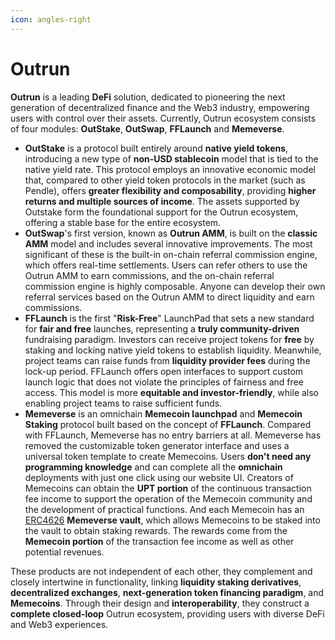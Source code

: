 ```yaml
---
icon: angles-right
---
```


# Outrun

**Outrun** is a leading **DeFi** solution, dedicated to pioneering the next generation of decentralized finance and the Web3 industry, empowering users with control over their assets. Currently, Outrun ecosystem consists of four modules: **OutStake**, **OutSwap**, **FFLaunch** and **Memeverse**.

* **OutStake** is a protocol built entirely around **native yield tokens**, introducing a new type of **non-USD stablecoin** model that is tied to the native yield rate. This protocol employs an innovative economic model that, compared to other yield token protocols in the market (such as Pendle), offers **greater flexibility and composability**, providing **higher returns and multiple sources of income**. The assets supported by Outstake form the foundational support for the Outrun ecosystem, offering a stable base for the entire ecosystem.
* **OutSwap**'s first version, known as **Outrun AMM**, is built on the **classic AMM** model and includes several innovative improvements. The most significant of these is the built-in on-chain referral commission engine, which offers real-time settlements. Users can refer others to use the Outrun AMM to earn commissions, and the on-chain referral commission engine is highly composable. Anyone can develop their own referral services based on the Outrun AMM to direct liquidity and earn commissions.
* **FFLaunch** is the first "**Risk-Free**" LaunchPad that sets a new standard for **fair and free** launches, representing a **truly community-driven** fundraising paradigm. Investors can receive project tokens for **free** by staking and locking native yield tokens to establish liquidity. Meanwhile, project teams can raise funds from **liquidity provider fees** during the lock-up period. FFLaunch offers open interfaces to support custom launch logic that does not violate the principles of fairness and free access. This model is more **equitable and investor-friendly**, while also enabling project teams to raise sufficient funds.
* **Memeverse** is an omnichain **Memecoin launchpad** and **Memecoin Staking** protocol built based on the concept of **FFLaunch**. Compared with FFLaunch, Memeverse has no entry barriers at all. Memeverse has removed the customizable token generator interface and uses a universal token template to create Memecoins. Users **don't need any programming knowledge** and can complete all the **omnichain** deployments with just one click using our website UI. Creators of Memecoins can obtain the **UPT portion** of the continuous transaction fee income to support the operation of the Memecoin community and the development of practical functions. And each Memecoin has an [ERC4626](https://eips.ethereum.org/EIPS/eip-4626) **Memeverse vault**, which allows Memecoins to be staked into the vault to obtain staking rewards. The rewards come from the **Memecoin portion** of the transaction fee income as well as other potential revenues.

These products are not independent of each other, they complement and closely intertwine in functionality, linking **liquidity staking derivatives**, **decentralized exchanges**, **next-generation token financing paradigm**, and **Memecoins**. Through their design and **interoperability**, they construct a **complete closed-loop** Outrun ecosystem, providing users with diverse DeFi and Web3 experiences.
